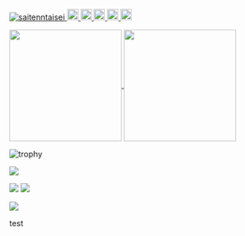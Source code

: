 <p align="left">
  <a href="https://github.com/saitenntaisei/saitenntaisei/">
    <img src="https://komarev.com/ghpvc/?username=saitenntaisei" alt="saitenntaisei" />
  </a>
  <a href="http://twitter.com/sort_reverse">
    <img height="20" src="https://img.shields.io/twitter/follow/sort_reverse?label=Twitter&logo=twitter&style=flat" />
  </a>
  <a href="https://github.com/saitenntaisei">
    <img height="20" src="https://img.shields.io/github/followers/saitenntaisei?label=follow&logo=github&style=flat" />
  </a>

  <a href="https://stackoverflow.com/users/10370282/ranger">
    <img height="20" src="https://img.shields.io/stackexchange/stackoverflow/r/10370282?label=StackOverflow&logo=stack-overflow&style=flat" />
  </a>
  <a href="http://qiita.com/saitenn">
    <img height="20" src="https://qiita-badge.apiapi.app/s/saitenn/posts.svg" />
  </a>
  <a href="https://qiita.com/saitenn">
    <img height="20" src="https://qiita-badge.apiapi.app/s/saitenn/contributions.svg" />
  </a>
</p>


<a href="https://github.com/anuraghazra/github-readme-stats">
  <img height=200 align="center" src="https://github-readme-stats.vercel.app/api?username=saitenntaisei&show_icons=true&theme=radical&rank_icon=percentile" />
</a>
<a href="https://github.com/anuraghazra/convoychat">
  <img height=200 align="center" src="https://github-readme-stats.vercel.app/api/top-langs?username=saitenntaisei&layout=compact&langs_count=8&card_width=320&theme=radical" />
</a>

![trophy](https://github-profile-trophy.vercel.app/?username=saitenntaisei&theme=dracula)

![](http://github-profile-summary-cards.vercel.app/api/cards/profile-details?username=saitenntaisei&theme=dracula)


![](http://github-profile-summary-cards.vercel.app/api/cards/most-commit-language?username=saitenntaisei&theme=dracula)
![](http://github-profile-summary-cards.vercel.app/api/cards/repos-per-language?username=saitenntaisei&theme=dracula)

![](http://github-profile-summary-cards.vercel.app/api/cards/productive-time?username=saitenntaisei&theme=dracula&utcOffset=9)

test


